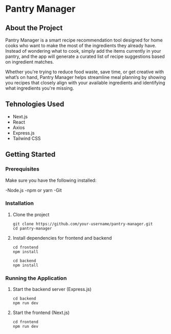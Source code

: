 ﻿# Pantry Manager

## About the Project

Pantry Manager is a smart recipe recommendation tool designed for home cooks who want to make the most of the ingredients they already have. Instead of wondering what to cook, simply add the items currently in your pantry, and the app will generate a curated list of recipe suggestions based on ingredient matches.

Whether you're trying to reduce food waste, save time, or get creative with what’s on hand, Pantry Manager helps streamline meal planning by showing you recipes that closely align with your available ingredients and identifying what ingredients you're missing.

## Tehnologies Used

- Next.js
- React
- Axios
- Express.js
- Tailwind CSS

## Getting Started 

### Prerequisites

Make sure you have the following installed:

-Node.js
-npm or yarn
-Git

### Installation

1. Clone the project
   ```
   git clone https://github.com/your-username/pantry-manager.git
   cd pantry-manager
   ```
2. Install dependencies for frontend and backend
   ```
   cd frontend
   npm install
   ```

   ```
   cd backend
   npm install
   ```

### Running the Application

1. Start the backend server (Express.js)
   ```
   cd backend
   npm run dev
   ```
2. Start the frontend (Next.js)
   ```
   cd frontend
   npm run dev
   ```
